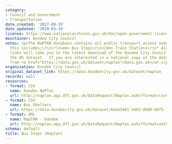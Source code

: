 ```yaml
---
category:
- Council and Government
- Transportation
date_created: '2017-09-15'
date_updated: '2019-03-19'
license: https://www.nationalarchives.gov.uk/doc/open-government-licence/version/3/
maintainer: Dundee City Council
notes: <p>The NaPTAN database contains all public transport access nodes in Dundee,
  this includes;\r\n\r\n<em> Bus Stops\r\n</em> Train Stations\r\n* Airports\r\n\r\nThese
  links will take you to the latest download of the Dundee City Council data from
  the UK dataset.  If you are interested in a national copy of the data this is available
  from <a href="https://data.gov.uk/dataset/naptan">data.gov.uk</a>.</p>
organization: Dundee City Council
original_dataset_link: https://data.dundeecity.gov.uk/dataset/naptan
records: null
resources:
- format: CSV
  name: Dundee NaPTan
  url: http://naptan.app.dft.gov.uk/DataRequest/Naptan.ashx?format=csv&LA=640
- format: CSV
  name: Bus Shelters
  url: https://data.dundeecity.gov.uk/dataset/6eeb5461-3493-4b89-b8f5-1216ead72fe2/resource/cdfbe9ea-1de0-462a-a1ae-8b65f58f5982/download/dundee-bus-shelters.csv
- format: XML
  name: NapTAN - Dundee
  url: http://naptan.app.dft.gov.uk/DataRequest/Naptan.ashx?format=xml&LA=640
schema: default
title: Bus Stops (Naptan)
---
```

